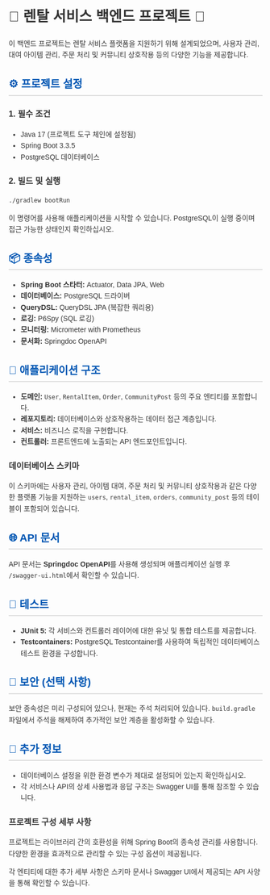 <body style="font-family: Arial, sans-serif; line-height: 1.6; margin: 20px; color: #333;">

<h1 style="color: #333; font-size: 2em;">📌 렌탈 서비스 백엔드 프로젝트 📌</h1>
<p>이 백엔드 프로젝트는 렌탈 서비스 플랫폼을 지원하기 위해 설계되었으며, 사용자 관리, 대여 아이템 관리, 주문 처리 및 커뮤니티 상호작용 등의 다양한 기능을 제공합니다.</p>

<h2 style="color: #0056b3; border-bottom: 2px solid #ddd; padding-bottom: 5px;">⚙️ 프로젝트 설정</h2>

<h3 style="color: #333;">1. 필수 조건</h3>
<ul>
    <li>Java 17 (프로젝트 도구 체인에 설정됨)</li>
    <li>Spring Boot 3.3.5</li>
    <li>PostgreSQL 데이터베이스</li>
</ul>

<h3 style="color: #333;">2. 빌드 및 실행</h3>
<pre><code>./gradlew bootRun</code></pre>
<p>이 명령어를 사용해 애플리케이션을 시작할 수 있습니다. PostgreSQL이 실행 중이며 접근 가능한 상태인지 확인하십시오.</p>

<h2 style="color: #0056b3; border-bottom: 2px solid #ddd; padding-bottom: 5px;">📦 종속성</h2>
<ul>
    <li><strong>Spring Boot 스타터:</strong> Actuator, Data JPA, Web</li>
    <li><strong>데이터베이스:</strong> PostgreSQL 드라이버</li>
    <li><strong>QueryDSL:</strong> QueryDSL JPA (복잡한 쿼리용)</li>
    <li><strong>로깅:</strong> P6Spy (SQL 로깅)</li>
    <li><strong>모니터링:</strong> Micrometer with Prometheus</li>
    <li><strong>문서화:</strong> Springdoc OpenAPI</li>
</ul>

<h2 style="color: #0056b3; border-bottom: 2px solid #ddd; padding-bottom: 5px;">🚀 애플리케이션 구조</h2>
<ul>
    <li><strong>도메인:</strong> <code>User</code>, <code>RentalItem</code>, <code>Order</code>, <code>CommunityPost</code> 등의 주요 엔티티를 포함합니다.</li>
    <li><strong>레포지토리:</strong> 데이터베이스와 상호작용하는 데이터 접근 계층입니다.</li>
    <li><strong>서비스:</strong> 비즈니스 로직을 구현합니다.</li>
    <li><strong>컨트롤러:</strong> 프론트엔드에 노출되는 API 엔드포인트입니다.</li>
</ul>

<h3 style="color: #333;">데이터베이스 스키마</h3>
<p>이 스키마에는 사용자 관리, 아이템 대여, 주문 처리 및 커뮤니티 상호작용과 같은 다양한 플랫폼 기능을 지원하는 <code>users</code>, <code>rental_item</code>, <code>orders</code>, <code>community_post</code> 등의 테이블이 포함되어 있습니다.</p>

<h2 style="color: #0056b3; border-bottom: 2px solid #ddd; padding-bottom: 5px;">🌐 API 문서</h2>
<p>API 문서는 <strong>Springdoc OpenAPI</strong>를 사용해 생성되며 애플리케이션 실행 후 <code>/swagger-ui.html</code>에서 확인할 수 있습니다.</p>

<h2 style="color: #0056b3; border-bottom: 2px solid #ddd; padding-bottom: 5px;">🧪 테스트</h2>
<ul>
    <li><strong>JUnit 5:</strong> 각 서비스와 컨트롤러 레이어에 대한 유닛 및 통합 테스트를 제공합니다.</li>
    <li><strong>Testcontainers:</strong> PostgreSQL Testcontainer를 사용하여 독립적인 데이터베이스 테스트 환경을 구성합니다.</li>
</ul>

<h2 style="color: #0056b3; border-bottom: 2px solid #ddd; padding-bottom: 5px;">🔐 보안 (선택 사항)</h2>
<p>보안 종속성은 미리 구성되어 있으나, 현재는 주석 처리되어 있습니다. <code>build.gradle</code> 파일에서 주석을 해제하여 추가적인 보안 계층을 활성화할 수 있습니다.</p>

<h2 style="color: #0056b3; border-bottom: 2px solid #ddd; padding-bottom: 5px;">📝 추가 정보</h2>
<ul>
    <li>데이터베이스 설정을 위한 환경 변수가 제대로 설정되어 있는지 확인하십시오.</li>
    <li>각 서비스나 API의 상세 사용법과 응답 구조는 Swagger UI를 통해 참조할 수 있습니다.</li>
</ul>

<h3 style="color: #333;">프로젝트 구성 세부 사항</h3>
<p>프로젝트는 라이브러리 간의 호환성을 위해 Spring Boot의 종속성 관리를 사용합니다. 다양한 환경을 효과적으로 관리할 수 있는 구성 옵션이 제공됩니다.</p>
<p>각 엔티티에 대한 추가 세부 사항은 스키마 문서나 Swagger UI에서 제공되는 API 사양을 통해 확인할 수 있습니다.</p>
